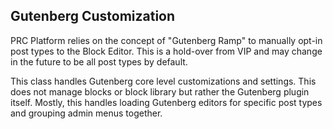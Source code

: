 ## Gutenberg Customization

PRC Platform relies on the concept of "Gutenberg Ramp" to manually opt-in post types to the Block Editor.
This is a hold-over from VIP and may change in the future to be all post types by default. 

This class handles Gutenberg core level customizations and settings. This does not manage blocks or block library but rather the Gutenberg plugin itself. Mostly, this handles loading Gutenberg editors for specific post types and grouping admin menus together.
